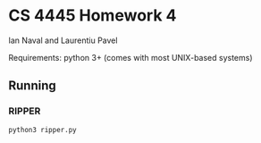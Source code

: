 CS 4445 Homework 4
==================

Ian Naval and Laurentiu Pavel

Requirements: python 3+ (comes with most UNIX-based systems)

## Running

### RIPPER

    python3 ripper.py

